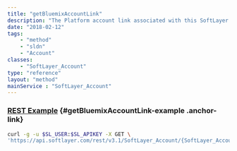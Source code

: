 ```yaml
---
title: "getBluemixAccountLink"
description: "The Platform account link associated with this SoftLayer account, if one exists."
date: "2018-02-12"
tags:
    - "method"
    - "sldn"
    - "Account"
classes:
    - "SoftLayer_Account"
type: "reference"
layout: "method"
mainService : "SoftLayer_Account"
---
```


### [REST Example](#getBluemixAccountLink-example) <a href="/article/rest/"><i class="fas fa-question"></i></a> {#getBluemixAccountLink-example .anchor-link} 
```bash
curl -g -u $SL_USER:$SL_APIKEY -X GET \
'https://api.softlayer.com/rest/v3.1/SoftLayer_Account/{SoftLayer_AccountID}/getBluemixAccountLink'
```
